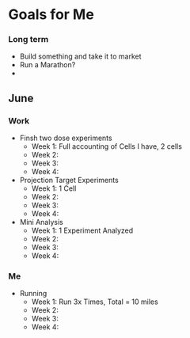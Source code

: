 # Goals for Me

### Long term
- Build something and take it to market
- Run a Marathon?
-

## June
### Work
- Finsh two dose experiments
    - Week 1:  Full accounting of Cells I have, 2 cells 
    - Week 2: 
    - Week 3:
    - Week 4:
- Projection Target Experiments
    - Week 1:  1 Cell
    - Week 2: 
    - Week 3:
    - Week 4:
- Mini Analysis
    - Week 1:  1 Experiment Analyzed
    - Week 2: 
    - Week 3:
    - Week 4:
### Me
- Running
    - Week 1:  Run 3x Times, Total = 10 miles
    - Week 2: 
    - Week 3:
    - Week 4:

